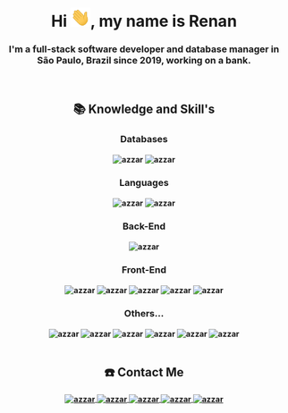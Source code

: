 <div align="center">
  <h1 align="center">
    Hi <img width="35" src="https://github.com/1999AZZAR/1999AZZAR/blob/main/resources/img/waving.gif">, my name is Renan
  </h1>
  <h3 align="center">I'm a full-stack software developer and database manager in São Paulo, Brazil since 2019, working on a bank.</h3>
</div>
</br>
<div align="center">
  <h2><b>📚 Knowledge and Skill's</ b></h2>
  
  <h3>Databases</h3>
  <div>
    <img align="center"
    src="https://img.shields.io/badge/sqlite-%2307405e.svg?style=for-the-badge&logo=sqlite&logoColor=white"
    alt="azzar" height="30"/>
    <img align="center"
    src="https://img.shields.io/badge/Microsoft%20SQL%20Sever-CC2927?style=for-the-badge&logo=microsoft%20sql%20server&logoColor=white"
    alt="azzar" height="30"/>
  </div>
  
  <h3>Languages</h3>
  <div>
    <img align="center"
    src="https://img.shields.io/badge/c%23-%23239120.svg?style=for-the-badge&logo=c-sharp&logoColor=white"
    alt="azzar" height="30"/>
    <img align="center"
    src="https://img.shields.io/badge/javascript-%23323330.svg?style=for-the-badge&logo=javascript&logoColor=%23F7DF1E"
    alt="azzar" height="30"/>
  </div>
  
  <h3>Back-End</h3>
  <div>
    <img align="center"
    src="https://img.shields.io/badge/.NET-5C2D91?style=for-the-badge&logo=.net&logoColor=white"
    alt="azzar" height="30"/>
  </div>
  
  <h3>Front-End</h3>
  <div>
    <img align="center"
    src="https://img.shields.io/badge/react-%2320232a.svg?style=for-the-badge&logo=react&logoColor=%2361DAFB"
    alt="azzar" height="30"/>
    <img align="center"
    src="https://img.shields.io/badge/SASS-hotpink.svg?style=for-the-badge&logo=SASS&logoColor=white"
    alt="azzar" height="30"/>
    <img align="center"
    src="https://img.shields.io/badge/tailwindcss-%2338B2AC.svg?style=for-the-badge&logo=tailwind-css&logoColor=white"
    alt="azzar" height="30"/>
    <img align="center"
    src="https://img.shields.io/badge/NPM-%23000000.svg?style=for-the-badge&logo=npm&logoColor=white"
    alt="azzar" height="30"/>
    <img align="center"
    src="https://img.shields.io/badge/angular.js-%23E23237.svg?style=for-the-badge&logo=angularjs&logoColor=white"
    alt="azzar" height="30"/>
  </div>

  <h3>Others...</h3>
  <div>
    <img align="center"
    src="https://img.shields.io/badge/figma-%23F24E1E.svg?style=for-the-badge&logo=figma&logoColor=white"
    alt="azzar" height="30"/>
    <img align="center"
    src="https://img.shields.io/badge/azure-%230072C6.svg?style=for-the-badge&logo=microsoftazure&logoColor=white"
    alt="azzar" height="30"/>
    <img align="center"
    src="https://img.shields.io/badge/Visual%20Studio%20Code-0078d7.svg?style=for-the-badge&logo=visual-studio-code&logoColor=white"
    alt="azzar" height="30"/>
    <img align="center"
    src="https://img.shields.io/badge/Visual%20Studio-5C2D91.svg?style=for-the-badge&logo=visual-studio&logoColor=white"
    alt="azzar" height="30"/>
    <img align="center"
    src="https://img.shields.io/badge/VIM-%2311AB00.svg?style=for-the-badge&logo=vim&logoColor=white"
    alt="azzar" height="30"/>
    <img align="center"
    src="https://img.shields.io/badge/Arch%20Linux-1793D1?logo=arch-linux&logoColor=fff&style=for-the-badge"
    alt="azzar" height="30"/>
  </div>
</div>

<br/>

<div align="center">
  <h2><b>☎️ Contact Me</b></h2>
  <div>
      <a href="https://www.linkedin.com/in/oliveirarp/" target="blank">
         <img align="center"
         src="https://img.shields.io/badge/linkedin-%231DA1F2.svg?style=for-the-badge&logo=linkedin&logoColor=white"
         alt="azzar" height="30"/>
      </a>
      <a href="https://www.instagram.com/oliveirasr_/" target="blank">
         <img align="center"
         src="https://img.shields.io/badge/instagram-%23E4405F.svg?style=for-the-badge&logo=Instagram&logoColor=white"
         alt="azzar" height="30"/>
      </a>
      <a href="https://mailto:rdpereira2010@hotmail.com" target="blank">
         <img align="center"
         src="https://img.shields.io/badge/Email-0078D4?style=for-the-badge&logo=microsoft-outlook&logoColor=white"
         alt="azzar" height="30"/>
      </a>
      <a href="https://wa.me/+5511962665736" target="blank">
         <img align="center"
         src="https://img.shields.io/badge/whatsapp-4B7F1.svg?style=for-the-badge&logo=whatsapp&logoColor=white"
         alt="azzar" height="30"/>
      </a>
      <a href="https://www.reddit.com/user/DimnisSr" target="blank">
         <img align="center"
         src="https://img.shields.io/badge/Reddit-FF4500?style=for-the-badge&logo=reddit&logoColor=white"
         alt="azzar" height="30"/>
      </a>
  </div>
</div>
